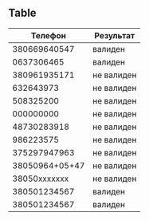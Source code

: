 ## Table

|   Телефон    | Результат  |
|--------------|------------|
| 380669640547 |  валиден   |
|  0637306465  |  валиден   |
| 380961935171 | не валиден |
|  632643973   | не валиден |
|  508325200   | не валиден |
|  000000000   | не валиден |
| 48730283918  | не валиден |
|  986223575   | не валиден |
| 375297947963 | не валиден |
|38050964+05+47| не валиден |
| 38050xxxxxxx | не валиден |
| 380501234567 |  валиден   |
| 380501234567 |  валиден   |